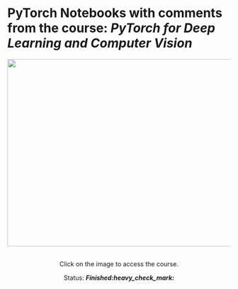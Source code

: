 # PyTorch Notebooks with comments from the course: ***PyTorch for Deep Learning and Computer Vision***

<div align="center">
  <a href="https://www.udemy.com/course/pytorch-for-deep-learning-and-computer-vision/" target="_blank">
    <img src="https://i.udemycdn.com/course/750x422/2025244_b21e.jpg" width="750" height="422">
  </a>  
</div>
<div align="center">
  <p>
    <br>
    Click on the image to access the course.
  </p>
  <p>
    Status: <strong><i>Finished:heavy_check_mark:</i></strong>
  </p>
</div>
